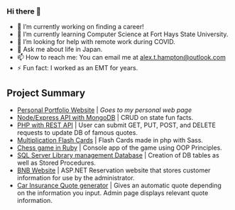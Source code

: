 ### Hi there 👋

- 🔭 I’m currently working on finding a career!
- 🌱 I’m currently learning Computer Science at Fort Hays State University.
- 🤔 I’m looking for help with remote work during COVID.
- 💬 Ask me about life in Japan.
- 📫 How to reach me: You can email me at alex.t.hampton@outlook.com
- ⚡ Fun fact: I worked as an EMT for years.

## Project Summary
- [Personal Portfolio Website](http://alexhamptondevelopment.com/) | *Goes to my personal web page*
- [Node/Express API with MongoDB](https://github.com/alexHampton/mongoexpress_states_proj) | CRUD on state fun facts.
- [PHP with REST API](https://github.com/alexHampton/php-quote-project) | User can submit GET, PUT, POST, and DELETE requests to update DB of famous quotes.
- [Multiplication Flash Cards](https://github.com/alexHampton/Back-End_php) | Flash Cards made in php with Sass.
- [Chess game in Ruby](https://github.com/alexHampton/Ruby/blob/master/Ruby/object-oriented_programming/chess) | Console app of the game using OOP Principles.
- [SQL Server Library management Database](https://github.com/alexHampton/The-Tech-Academy-SQL-Coding-Projects) | Creation of DB tables as well as Stored Procedures.
- [BNB Website](https://github.com/alexHampton/The-Tech-Academy-C-Sharp-Coding-Projects/tree/master/BNB) | ASP.NET Reservation website that stores customer information for use by the administrator.
- [Car Insurance Quote generator](https://github.com/alexHampton/The-Tech-Academy-C-Sharp-Coding-Projects/tree/master/CarInsuranceQuote) | Gives an automatic quote depending on the information you input. Admin page displays relevant quote information.
